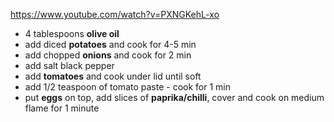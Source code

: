 https://www.youtube.com/watch?v=PXNGKehL-xo

* 4 tablespoons **olive oil**
* add diced **potatoes** and cook for 4-5 min
* add chopped **onions** and cook for 2 min
* add salt black pepper
* add **tomatoes** and cook under lid until soft 
* add 1/2 teaspoon of tomato paste - cook for 1 min
* put **eggs** on top, add slices of **paprika/chilli**, cover and cook on medium flame for 1 minute
